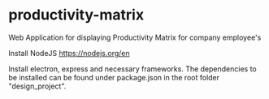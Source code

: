 # productivity-matrix
Web Application for displaying Productivity Matrix for company employee's


Install NodeJS https://nodejs.org/en

Install electron, express and necessary frameworks. The dependencies to be installed can be found under package.json in the root folder "design_project". 
